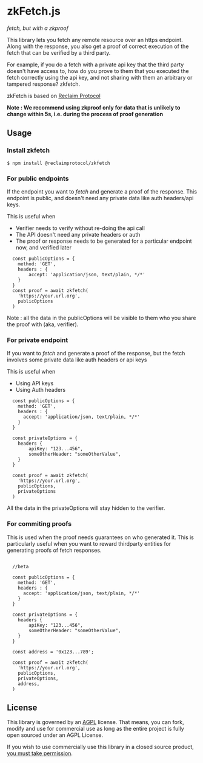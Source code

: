 # zkFetch.js
_fetch, but with a zkproof_

This library lets you fetch any remote resource over an https endpoint. Along with the response, you also get a proof of correct execution of the fetch that can be verified by a third party. 

For example, if you do a fetch with a private api key that the third party doesn't have access to, how do you prove to them that you executed the fetch correctly using the api key, and not sharing with them an arbitrary or tampered response? zkfetch.

zkFetch is based on [Reclaim Protocol](https://reclaimprotocol.org)

**Note : We recommend using zkproof only for data that is unlikely to change within 5s, i.e. during the process of proof generation**

## Usage
### Install zkfetch
```
$ npm install @reclaimprotocol/zkfetch
```

### For public endpoints
If the endpoint you want to _fetch_ and generate a proof of the response. This endpoint is public, and doesn't need any private data like auth headers/api keys.

This is useful when
- Verifier needs to verify without re-doing the api call
- The API doesn't need any private headers or auth
- The proof or response needs to be generated for a particular endpoint now, and verified later

```
  const publicOptions = {
    method: 'GET',
    headers : {
        accept: 'application/json, text/plain, */*' 
    }
  }
  const proof = await zkfetch(
    'https://your.url.org',
    publicOptions
  )
```

Note : all the data in the publicOptions will be visible to them who you share the proof with (aka, verifier).

### For private endpoint
If you want to _fetch_ and generate a proof of the response, but the fetch involves some private data like auth headers or api keys 

This is useful when 
- Using API keys
- Using Auth headers

```
  const publicOptions = {
    method: 'GET',
    headers : {
      accept: 'application/json, text/plain, */*' 
    }
  }

  const privateOptions = {
    headers {
        apiKey: "123...456",
        someOtherHeader: "someOtherValue",
    }
  }

  const proof = await zkfetch(
    'https://your.url.org',
    publicOptions,
    privateOptions
  )

```

All the data in the privateOptions will stay hidden to the verifier.

### For commiting proofs
This is used when the proof needs guarantees on who generated it. This is particularly useful when you want to reward thirdparty entities for generating proofs of fetch responses.

```  

  //beta

  const publicOptions = {
    method: 'GET',
    headers : {
      accept: 'application/json, text/plain, */*' 
    }
  }

  const privateOptions = {
    headers {
        apiKey: "123...456",
        someOtherHeader: "someOtherValue",
    }
  }

  const address = '0x123...789';

  const proof = await zkfetch(
    'https://your.url.org',
    publicOptions,
    privateOptions,
    address,
  )
```

## License 
This library is governed by an [AGPL](./LICENSE.md) license.
That means, you can fork, modify and use for commercial use as long as the entire project is fully open sourced under an AGPL License.

If you wish to use commercially use this library in a closed source product, [you must take permission](https://t.me/protocolreclaim/1452).